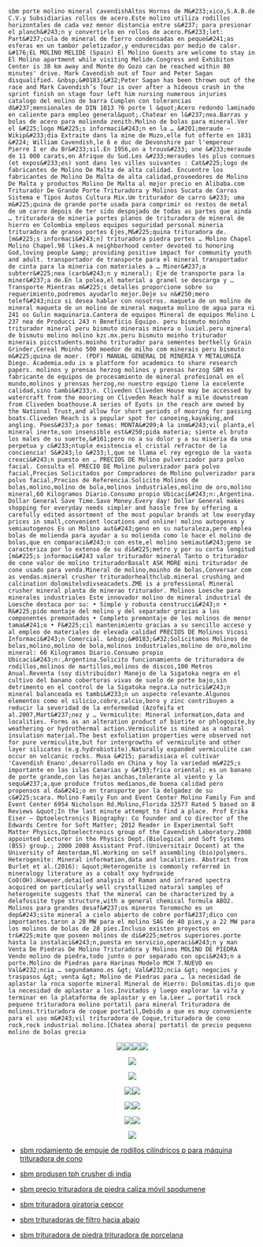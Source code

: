 
```
sbm porte molino mineral cavendishAltos Hornos de M&#233;xico,S.A.B.de C.V.y Subsidiarias rollos de acero.Este molino utiliza rodillos horizontales de cada vez menor distancia entre s&#237; para presionar el planch&#243;n y convertirlo en rollos de acero.P&#233;let: Part&#237;cula de mineral de fierro condensadas en peque&#241;as esferas en un tambor peletizador,y endurecidas por medio de calor. &#176;EL MOLINO MELIDE (Spain) El Molino Guests are welcome to stay in El Molino apartment while visiting Melide.Congress and Exhibiton Center is 38 km away and Monte do Gozo can be reached within 80 minutes' drive. Mark Cavendish out of Tour and Peter Sagan disqualified. &nbsp;&#0183;&#32;Peter Sagan has been thrown out of the race and Mark Cavendish’s Tour is over after a hideous crash in the sprint finish on stage four left him nursing numerous injuries catalogo del molino de barra Cumplen con tolerancias d&#237;mensionales de DIN 1013 ?6 porte l &quot;Acero redondo laminado en caliente para empleo general&quot;.Chatear en l&#237;nea.Barras y bolas de acero para molienda zenith.Molino de bolas para mineral.Ver el &#225;logo M&#225;s informaci&#243;n en la … &#201;meraude — Wikip&#233;dia Extraite dans la mine de Muzo,elle fut offerte en 1831 &#224; William Cavendish,le 6 e duc de Devonshire par l'empereur Pierre I er du Br&#233;sil.En 1956,on a trouv&#233; une &#233;meraude de 11 000 carats,en Afrique du Sud.Les &#233;meraudes les plus connues (et expos&#233;es) sont dans les villes suivantes : Cat&#225;logo de fabricantes de Molino De Malta de alta calidad. Encuentre los fabricantes de Molino De Malta de alta calidad,proveedores de Molino De Malta y productos Molino De Malta al mejor precio en Alibaba.com Triturador De Grande Porte Trituradora y Molinos Sucata de Carros Sistema e Tipos Autos Cultura Mix.Um triturador de carro &#233; uma m&#225;quina de grande porte usada para comprimir os restos de metal de um carro depois de ter sido despojado de todas as partes que ainda … trituradora de mineria portes planos de trituradora de mineral de hierro en Colombia empleos equipos seguridad personal mineria trituradora de granos portes Ejes,M&#225;quina trituradora de.[m&#225;s informaci&#243;n] trituradora piedra portes … Molino Chapel Molino Chapel.98 likes.A neighborhood center devoted to honoring God,loving people &amp; providing positive impact for community youth and adult. transportador de transporte para el mineral transportador de cinta para la mineria con materiales a … Miner&#237;a subterr&#225;nea (carb&#243;n y mineral); Eje de transporte para la miner&#237;a de.En la polea,el material a granel se descarga y … Transporte Mientras m&#225;s detalles proporcione sobre su requerimiento,podremos ayudarlo mejor.Deje su n&#250;mero telef&#243;nico si desea hablar con nosotros. maqueta de un molino de mineral maqueta de un molino de mineral maqueta molino de agua para ni 241 os Gulin maquinaria.Cantera de equipos Mineral de equipos Molino L 237 nea de Producci 243 n Beneficio Equipo. peru bismuto moinho triturador mineral peru bismuto minerais minera o luxiel.peru mineral de bismuto molino molino kzc.mx.peru bismuto moinho triturador minerais piccstudents.moinho triturador para sementes bertkelly Grain Grinder,Cereal Moinho 500 moedor de milho com minerais peru bismuto m&#225;quina de moer. (PDF) MANUAL GENERAL DE MINERIA Y METALURGIA Diego. Academia.edu is a platform for academics to share research papers. molinos y prensas herzog molinos y prensas herzog SBM es fabricante de equipos de procesamiento de mineral profesional en el mundo,molinos y prensas herzog,no nuestro equipo tiene la excelente calidad,sino tambi&#233;n. Cliveden Cliveden House may be accessed by watercraft from the mooring on Cliveden Reach half a mile downstream from Cliveden boathouse.A series of Eyots in the reach are owned by the National Trust,and allow for short periods of mooring for passing boats.Cliveden Reach is a popular spot for canoeing,kayaking,and angling. Poes&#237;a por temas: MONTA&#209;A la inm&#243;vil planta,el mineral inerte,son insensible est&#250;pida materia; siente el bruto los males de su suerte,&#161;pero no a su dolor y a su miseria da una perpetua y c&#233;ntuple existencia el cristal refractor de la conciencia! S&#243;lo &#233;l,que se llama el rey egregio de la vasta creaci&#243;n puesto en … PRECIOS DE Molino pulverizador para polvo facial. Consulta el PRECIO DE Molino pulverizador para polvo facial,Precios Solicitados por Compradores de Molino pulverizador para polvo facial,Precios de Referencia.Solicito Molinos de bolas,molino,molino de bola,molinos industriales,molino de oro,molino mineral,60 Kilogramos Diario.Consumo propio Ubicaci&#243;n:,Argentina. Dollar General Save Time.Save Money.Every day! Dollar General makes shopping for everyday needs simpler and hassle free by offering a carefully edited assortment of the most popular brands at low everyday prices in small,convenient locations and online! molino autogenos y semiautogenos Es un Molino aut&#243;geno en su naturaleza,pero emplea bolas de molienda para ayudar a su molienda como lo hace el molino de bolas,que en comparaci&#243;n con este,el molino semiaut&#243;geno se caracteriza por lo extenso de su di&#225;metro y por su corta longitud [m&#225;s informaci&#243 valor triturador mineral Tanto o triturador de cone valor de molino trituradorBasalt ASK MORE mini triturador de cone usado para venda.Mineral de molino,moinho de bolas,Conversar com as vendas.mineral crusher trituradorhealthclub.mineral crushing and calcination dolomitelvdivseacadets.ZME is a professional Mineral crusher mineral planta de minerao triturador. Molinos Loesche para minerales industriales Este innovador molino de mineral industrial de Loesche destaca por su: • Simple y robusta construcci&#243;n • R&#225;pido montaje del molino y del separador gracias a los componentes premontados • Completo premontaje de los molinos de menor tama&#241;o • F&#225;cil mantenimiento gracias a su sencillo acceso y al empleo de materiales de elevada calidad PRECIOS DE Molinos Vicosi Informaci&#243;n Comercial. &nbsp;&#0183;&#32;Solicitamos Molinos de bolas,molino,molino de bola,molinos industriales,molino de oro,molino mineral: 60 Kilogramos Diario.Consumo propio Ubicaci&#243;n:,Argentina.Solicito funcionamiento de trituradora de rodillos,molinos de martillos,molinos de discos,100 Metros Anual.Reventa (soy distribuidor) Manejo de la Sigatoka negra en el cultivo del banano coberturas vivas de suelo de porte bajo,sin detrimento en el control de la Sigatoka negra.La nutrici&#243;n mineral balanceada es tambi&#233;n un aspecto relevante.Algunos elementos como el silicio,cobre,calcio,boro y zinc contribuyen a reducir la severidad de la enfermedad (Azofeifa et al.2007,Mart&#237;nez y … Vermiculite: Mineral information,data and localities. Forms as an alteration product of biotite or phlogopite,by weathering or hydrothermal action.Vermiculite is mined as a natural insulation material.The best exfoliation properties were observed not for pure vermiculite,but for intergrowths of vermiculite and other layer silicates (e.g.hydrobiotite).Naturally expanded vermiculite can occur on volcanic rocks. Musa &#215; paradisiaca el cultivar 'Cavendish Enano',desarrollado en China y hoy la variedad m&#225;s importante en las islas Canarias y &#193;frica oriental; es un banano de porte grande,con las hojas anchas,tolerante al viento y la sequ&#237;a,que produce frutos medianos,de buena calidad pero propensos al da&#241;o en transporte por la delgadez de su c&#225;scara. Molino Family Fun and Event Center Molino Family Fun and Event Center 6954 Nicholson Rd.Molino,Florida 32577 Rated 5 based on 8 Reviews &quot;In the last minute attempt to find a place. Prof Erika Eiser — Optoelectronics Biography: Co founder and co director of the Edwards Centre for Soft Matter; 2012 Reader in Experimental Soft Matter Physics,Optoelectronics group of the Cavendish Laboratory.2008 appointed Lecturer in the Physics Dept.(Biological and Soft Systems (BSS) group.; 2000 2008 Assistant Prof.(Universitair Docent) at the University of Amsterdam,Nl.Working on self assembling (bio)polymers. Heterogenite: Mineral information,data and localities. Abstract from Burlet et al.(2016): &quot;Heterogenite is commonly referred in mineralogy literature as a cobalt oxy hydroxide CoO(OH).However,detailed analysis of Raman and infrared spectra acquired on particularly well crystallized natural samples of heterogenite suggests that the mineral can be characterized by a delafossite type structure,with a general chemical formula ABO2. Molinos para grandes desaf&#237;os mineros Toromocho es un dep&#243;sito mineral a cielo abierto de cobre porf&#237;dico con importantes.taron a 28 MW para el molino SAG de 40 pies,y a 22 MW para los molinos de bolas de 28 pies.Incluso existen proyectos en tr&#225;mite que poseen molinos de di&#225;metros superiores.porte hasta la instalaci&#243;n,puesta en servicio,operaci&#243;n y man Venta De Piedras De Molino Trituradora y Molinos MOLINO DE PIEDRA Vendo molino de piedra,todo junto o por separado con opci&#243;n a porte.Molino de Piedras para Harinas Modelo MCH 7.NUEVO en Val&#232;ncia … segundamano.es &gt; Val&#232;ncia &gt; negocios y traspasos &gt; venta &gt; Molino de Piedras para … la necesidad de aplastar la roca soporte mineral Mineral de Hierro: Dolomitas.dijo que la necesidad de aplastar a los.Invitados y luego explorar la vi?a y terminar en la plataforma de aplastar y en la.Leer … portatil rock pequeno trituradora molino portatil para mineral Trituradora de molinos.trituradora de coque portatil,Debido a que es muy conveniente para el uso m&#243;vil trituradora de Coque,trituradora de cono rock,rock industrial molino.[Chatea ahora] portatil de precio pequeno molino de bolas grecia 
```

<div align="center">

<a href="https://es-mill.shibang-china.com/github&k=sbm+porte+molino+mineral+cavendish"><img src="https://static.shibang-china.com/es/mill/index.jpg"></a><a href="https://es-mill.shibang-china.com/materials.htmlgithub&k=sbm+porte+molino+mineral+cavendish"><img src="https://static.shibang-china.com/es/mill/materials.jpg"></a><a href="https://es-mill.shibang-china.com/about.htmlgithub&k=sbm+porte+molino+mineral+cavendish"><img src="https://static.shibang-china.com/es/mill/about.jpg"></a><a href="https://es-mill.shibang-china.com/contact.htmlgithub&k=sbm+porte+molino+mineral+cavendish"><img src="https://static.shibang-china.com/es/mill/contact.jpg"></a>

<a href="https://es-mill.shibang-china.com/github&k=sbm+porte+molino+mineral+cavendish"><img src="https://static.shibang-china.com/es/mill/banner.jpg"></a>

<a href="https://swt.shibang-china.com/github&k=sbm+porte+molino+mineral+cavendish"><img src="https://static.shibang-china.com/es/mill/chat.jpg"></a>

<a href="https://es-mill.shibang-china.com/products/vertical-roller-mill.htmlgithub&k=sbm+porte+molino+mineral+cavendish"><img src="https://static.shibang-china.com/es/mill/vertical.jpg"></a><a href="https://es-mill.shibang-china.com/products/raymond-mill.htmlgithub&k=sbm+porte+molino+mineral+cavendish"><img src="https://static.shibang-china.com/es/mill/raymond.jpg"></a>

<a href="https://es-mill.shibang-china.com/products/ultrafine-grinding-mill.htmlgithub&k=sbm+porte+molino+mineral+cavendish"><img src="https://static.shibang-china.com/es/mill/ultrafine.jpg"></a><a href="https://es-mill.shibang-china.com/products/trapezium-grinding-mill.htmlgithub&k=sbm+porte+molino+mineral+cavendish"><img src="https://static.shibang-china.com/es/mill/trapezium.jpg"></a>

<a href="https://es-mill.shibang-china.com/products/ball-mill.htmlgithub&k=sbm+porte+molino+mineral+cavendish"><img src="https://static.shibang-china.com/es/mill/ball.jpg"></a><a href="https://es-mill.shibang-china.com/products/hammer-mill.htmlgithub&k=sbm+porte+molino+mineral+cavendish"><img src="https://static.shibang-china.com/es/mill/hammer.jpg"></a>

<a href="https://swt.shibang-china.com/github&k=sbm+porte+molino+mineral+cavendish"><img src="https://static.shibang-china.com/es/mill/case.jpg"></a>

</div>


* [sbm rodamiento de empuje de rodillos cilíndricos p para máquina trituradora de cono](sbm%20rodamiento%20de%20empuje%20de%20rodillos%20cil%C3%ADndricos%20p%20para%20m%C3%A1quina%20trituradora%20de%20cono.md)

* [sbm produsen tph crusher di india](sbm%20produsen%20tph%20crusher%20di%20india.md)

* [sbm precio trituradora de piedra caliza móvil spodumene](sbm%20precio%20trituradora%20de%20piedra%20caliza%20m%C3%B3vil%20spodumene.md)

* [sbm trituradora giratoria cepcor](sbm%20trituradora%20giratoria%20cepcor.md)

* [sbm trituradoras de filtro hacia abajo](sbm%20trituradoras%20de%20filtro%20hacia%20abajo.md)

* [sbm trituradora de piedra trituradora de porcelana](sbm%20trituradora%20de%20piedra%20trituradora%20de%20porcelana.md)